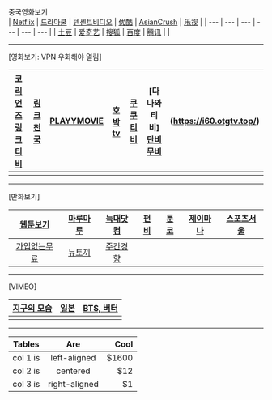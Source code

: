 
중국영화보기<br>
| [Netflix](https://www.netflix.com/kr/) | [드라마쿨](https://watchasian.id/) | [텐센트비디오](https://v.qq.com/) | [优酷](https://www.youku.com/channel/webhome) | [AsianCrush](https://www.asiancrush.com/) | [乐视](https://tv.le.com/) |
| --- | --- | --- | --- | --- | --- |
| [土豆](https://tv.tudou.com/) | [爱奇艺](https://www.iqiyi.com/dianshiju/) | [搜狐](https://tv.sohu.com/drama/) | [百度](http://v.xiaodutv.com/tv) | [腾讯](https://v.qq.com/tv/) | []() |

---

[영화보기: VPN 우회해야 열림]

| [코리언즈 링크티비](https://a48.koreanz.xyz/bbs/main.php?gid=moviedasi) | [링크천국](https://www.hotword.site/bbs/group.php?gr_id=cn)| [PLAYYMOVIE](https://www.youtube.com/channel/UC7Sh_erU4sKLVgu2eJikrIw)| [호박tv](https://g47.hobaktv.xyz/show/movie) | [쿠쿠티비](https://justlinktv.com/)| [다나와티비] [단비무비](https://v5.danbimovie.icu/foreignmovie/)|(https://i60.otgtv.top/)|
| :---: | :---: | :---: | :---: | :---: | :---: | :---: |
| []() | []() | []() | []() | []() | []() | []() |

---

[만화보기]

| [웹툰보기](https://newtoki123.com/webtoon?toon=%EC%9D%BC%EB%B0%98%EC%9B%B9%ED%88%B0)| [마루마루](https://marumaru256.com/bbs/page.php?hid=comicC)| [늑대닷컴](https://wfwf205.com/cm)| [펀비](https://funbe106.com/%EB%A7%9D%EA%B0%80)| [툰코](https://toonkor106.com/%EB%8B%A8%ED%96%89%EB%B3%B8)| [제이마나](https://jmana1.net/comic_list_search) | [스포츠서울](http://comic.sportsseoul.com/)|
| :---: | :---: | :---: | :---: | :---: | :---: | :---: |
| [가입없는무료](https://lifeinforwire.com/cartoon-free-sites/#liw-menu01) | [뉴토끼](https://newtoki130.com/webtoon?toon=%EC%9D%BC%EB%B0%98%EC%9B%B9%ED%88%B0) | [주간경향](http://sports.khan.co.kr/comics/comics_genre.html)| []()| []()| []()| []()|

---

[VIMEO]

| [지구의 모습](https://player.vimeo.com/video/45878034?h=fa107961d3)| [일본](https://player.vimeo.com/video/245118304?portrait=0)| [BTS, 버터](https://w.soundcloud.com/player/?url=https%3A//api.soundcloud.com/tracks/1116388588&auto_play=false&hide_related=false&show_comments=true&show_user=true&show_reposts=false&visual=true%22%3E%3C/iframe%3E)|
| :---: | :---: | :---: |
| []()| []()| []()|

---

| Tables   |      Are      |  Cool |
|----------|:-------------:|------:|
| col 1 is |  left-aligned | $1600 |
| col 2 is |    centered   |   $12 |
| col 3 is | right-aligned |    $1 |





